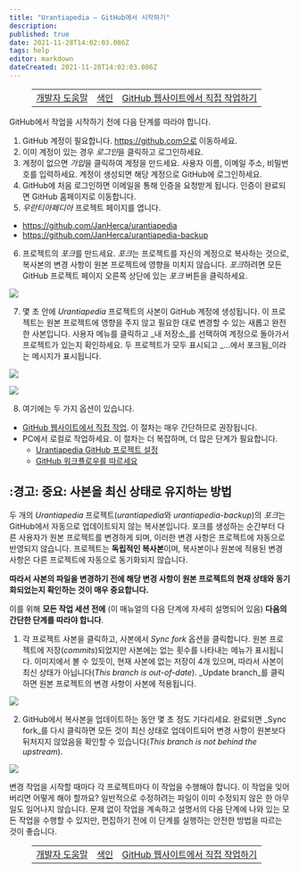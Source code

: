 ```yaml
---
title: "Urantiapedia — GitHub에서 시작하기"
description: 
published: true
date: 2021-11-28T14:02:03.086Z
tags: help
editor: markdown
dateCreated: 2021-11-28T14:02:03.086Z
---
```


<figure class="table chapter-navigator">
  <table>
    <tbody>
      <tr>
        <td><a href="/ko/help/devs">개발자 도움말</a></td>
        <td><a href="/ko/help">색인</a></td>
        <td><a href="/ko/help/github_edit_on_web.md">GitHub 웹사이트에서 직접 작업하기</a></td>
      </tr>
    </tbody>
  </table>
</figure>

GitHub에서 작업을 시작하기 전에 다음 단계를 따라야 합니다.

1. GitHub 계정이 필요합니다. https://github.com으로 이동하세요.
2. 이미 계정이 있는 경우 *로그인*을 클릭하고 로그인하세요.
3. 계정이 없으면 *가입*을 클릭하여 계정을 만드세요. 사용자 이름, 이메일 주소, 비밀번호를 입력하세요. 계정이 생성되면 해당 계정으로 GitHub에 로그인하세요.
4. GitHub에 처음 로그인하면 이메일을 통해 인증을 요청받게 됩니다. 인증이 완료되면 GitHub 홈페이지로 이동합니다.
5. *우란티아페디아* 프로젝트 페이지를 엽니다.
  - https://github.com/JanHerca/urantiapedia
  - https://github.com/JanHerca/urantiapedia-backup
6. 프로젝트의 *포크*를 만드세요. *포크*는 프로젝트를 자신의 계정으로 복사하는 것으로, 복사본의 변경 사항이 원본 프로젝트에 영향을 미치지 않습니다. *포크*하려면 모든 GitHub 프로젝트 페이지 오른쪽 상단에 있는 *포크* 버튼을 클릭하세요.

![](/image/help/github_fork_1.png)

7. 몇 초 안에 *Urantiapedia* 프로젝트의 사본이 GitHub 계정에 생성됩니다. 이 프로젝트는 원본 프로젝트에 영향을 주지 않고 필요한 대로 변경할 수 있는 새롭고 완전한 사본입니다. 사용자 메뉴를 클릭하고 _내 저장소_를 선택하여 계정으로 돌아가서 프로젝트가 있는지 확인하세요. 두 프로젝트가 모두 표시되고 _...에서 포크됨_이라는 메시지가 표시됩니다.

![](/image/help/github_fork_2.png)

![](/image/help/github_fork_3.png)

8. 여기에는 두 가지 옵션이 있습니다.
  - [GitHub 웹사이트에서 직접 작업](/ko/help/github_edit_on_web). 이 절차는 매우 간단하므로 권장됩니다.
  - PC에서 로컬로 작업하세요. 이 절차는 더 복잡하며, 더 많은 단계가 필요합니다.
    - [Urantiapedia GitHub 프로젝트 설정](/ko/help/github_setting)
    - [GitHub 워크플로우를 따르세요](/ko/help/github_edit_local)


## :경고: 중요: 사본을 최신 상태로 유지하는 방법

두 개의 *Urantiapedia* 프로젝트(*urantiapedia*와 *urantiapedia-backup*)의 *포크*는 GitHub에서 자동으로 업데이트되지 않는 복사본입니다. 포크를 생성하는 순간부터 다른 사용자가 원본 프로젝트를 변경하게 되며, 이러한 변경 사항은 프로젝트에 자동으로 반영되지 않습니다. 프로젝트는 **독립적인 복사본**이며, 복사본이나 원본에 적용된 변경 사항은 다른 프로젝트에 자동으로 동기화되지 않습니다.

**따라서 사본의 파일을 변경하기 전에 해당 변경 사항이 원본 프로젝트의 현재 상태와 동기화되었는지 확인하는 것이 매우 중요합니다.**

이를 위해 **모든 작업 세션 전에** (이 매뉴얼의 다음 단계에 자세히 설명되어 있음) **다음의 간단한 단계를 따라야 합니다**.

1. 각 프로젝트 사본을 클릭하고, 사본에서 _Sync fork_ 옵션을 클릭합니다. 원본 프로젝트에 저장(_commits_)되었지만 사본에는 없는 횟수를 나타내는 메뉴가 표시됩니다. 이미지에서 볼 수 있듯이, 현재 사본에 없는 저장이 4개 있으며, 따라서 사본이 최신 상태가 아닙니다(_This branch is out-of-date_). _Update branch_를 클릭하면 원본 프로젝트의 변경 사항이 사본에 적용됩니다.

![](/image/help/github_fork_4.png)

2. GitHub에서 복사본을 업데이트하는 동안 몇 초 정도 기다리세요. 완료되면 _Sync fork_를 다시 클릭하면 모든 것이 최신 상태로 업데이트되어 변경 사항이 원본보다 뒤처지지 않았음을 확인할 수 있습니다(_This branch is not behind the upstream_).

![](/image/help/github_fork_5.png)

변경 작업을 시작할 때마다 각 프로젝트마다 이 작업을 수행해야 합니다. 이 작업을 잊어버리면 어떻게 해야 할까요? 일반적으로 수정하려는 파일이 이미 수정되지 않은 한 아무 일도 일어나지 않습니다. 문제 없이 작업을 계속하고 설명서의 다음 단계에 나와 있는 모든 작업을 수행할 수 있지만, 편집하기 전에 이 단계를 실행하는 안전한 방법을 따르는 것이 좋습니다.

<figure class="table chapter-navigator">
  <table>
    <tbody>
      <tr>
        <td><a href="/ko/help/devs">개발자 도움말</a></td>
        <td><a href="/ko/help">색인</a></td>
        <td><a href="/ko/help/github_edit_on_web.md">GitHub 웹사이트에서 직접 작업하기</a></td>
      </tr>
    </tbody>
  </table>
</figure>